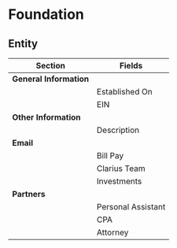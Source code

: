 # Foundation

## Entity

| Section                 | Fields             |
| ----------------------- | ------------------ |
| **General Information** |                    |
|                         | Established On     |
|                         | EIN                |
| **Other Information**   |                    |
|                         | Description        |
| **Email**               |                    |
|                         | Bill Pay           |
|                         | Clarius Team       |
|                         | Investments        |
| **Partners**            |                    |
|                         | Personal Assistant |
|                         | CPA                |
|                         | Attorney           |



